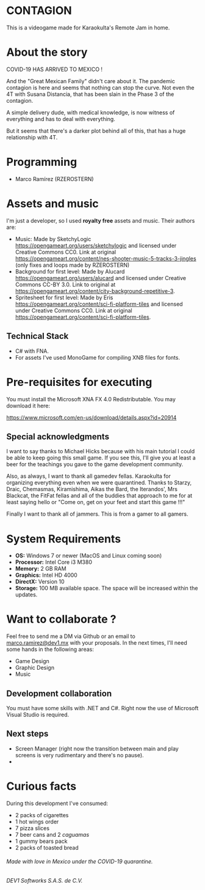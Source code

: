 # CONTAGION
This is a videogame made for Karaokulta's Remote Jam in home.

# About the story

COVID-19 HAS ARRIVED TO MEXICO !

And the "Great Mexican Family" didn't care about it. The pandemic contagion is here and seems that nothing can stop the curve. Not even the 4T with Susana Distancia, that has been slain in the Phase 3 of the contagion.

A simple delivery dude, with medical knowledge, is now witness of everything and has to deal with everything.

But it seems that there's a darker plot behind all of this, that has a huge relationship with 4T.

# Programming
- Marco Ramírez (RZEROSTERN)

# Assets and music
I'm just a developer, so I used **royalty free** assets and music. Their authors are:

- Music: Made by SketchyLogic https://opengameart.org/users/sketchylogic and licensed under Creative Commons CC0. Link at original https://opengameart.org/content/nes-shooter-music-5-tracks-3-jingles (only fixes and loops made by RZEROSTERN)
- Background for first level: Made by Alucard https://opengameart.org/users/alucard and licensed under Creative Commons CC-BY 3.0. Link to original at https://opengameart.org/content/city-background-repetitive-3.
- Spritesheet for first level: Made by Eris https://opengameart.org/content/sci-fi-platform-tiles and licensed under Creative Commons CC0. Link at original https://opengameart.org/content/sci-fi-platform-tiles.

## Technical Stack
- C# with FNA. 
- For assets I've used MonoGame for compiling XNB files for fonts.

# Pre-requisites for executing
You must install the Microsoft XNA FX 4.0 Redistributable. You may download it here:

https://www.microsoft.com/en-us/download/details.aspx?id=20914


## Special acknowledgments
I want to say thanks to Michael Hicks because with his main tutorial I could be able to keep going this small game. If you see this, I'll give you at least a beer for the teachings you gave to the game development community.

Also, as always, I want to thank all gamedev fellas. Karaokulta for organizing everything even when we were quarantined. Thanks to Starzy, Draic, Chemasmas, Kiramishima, Aikas the Bard, the Iterandos', Mrs Blackcat, the FitFat fellas and all of the buddies that approach to me for at least saying hello or "Come on, get on your feet and start this game !!!"

Finally I want to thank all of jammers. This is from a gamer to all gamers.

# System Requirements
- **OS:** Windows 7 or newer (MacOS and Linux coming soon)
- **Processor:** Intel Core i3 M380
- **Memory:** 2 GB RAM
- **Graphics:** Intel HD 4000
- **DirectX:** Version 10
- **Storage:** 100 MB available space. The space will be increased within the updates.

# Want to collaborate ?
Feel free to send me a DM via Github or an email to <marco.ramirez@dev1.mx> with your proposals. In the next times, I'll need some hands in the following areas:

- Game Design
- Graphic Design
- Music

## Development collaboration
You must have some skills with .NET and C#. Right now the use of Microsoft Visual Studio is required.

## Next steps
- Screen Manager (right now the transition between main and play screens is very rudimentary and there's no pause).
- 

# Curious facts
During this development I've consumed:
- 2 packs of cigarettes
- 1 hot wings order
- 7 pizza slices
- 7 beer cans and 2 *caguamas*
- 1 gummy bears pack
- 2 packs of toasted bread

###### Made with love in Mexico under the COVID-19 quarantine.
###### DEV1 Softworks S.A.S. de C.V.